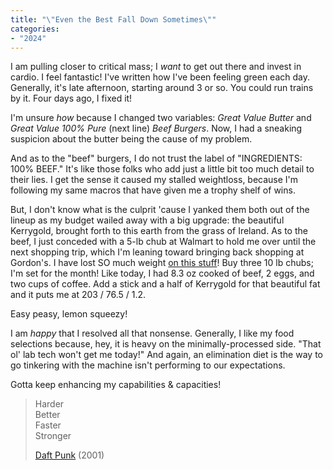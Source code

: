 ```yaml
---
title: "\"Even the Best Fall Down Sometimes\""
categories:
- "2024"
---
```


I am pulling closer to critical mass; I *want* to get out there and invest in cardio.  I feel fantastic!  I've written how I've been feeling green each day.  Generally, it's late afternoon, starting around 3 or so.  You could run trains by it.  Four days ago, I fixed it!  

I'm unsure *how* because I changed two variables: *Great Value Butter* and *Great Value 100% Pure* (next line) *Beef Burgers*.  Now, I had a sneaking suspicion about the butter being the cause of my problem.  

And as to the "beef" burgers, I do not trust the label of "INGREDIENTS: 100% BEEF."  It's like those folks who add just a little bit too much detail to their lies.  I get the sense it caused my stalled weightloss, because I'm following my same macros that have given me a trophy shelf of wins.  

But, I don't know what is the culprit 'cause I yanked them both out of the lineup as my budget wailed away with a big upgrade: the beautiful Kerrygold, brought forth to this earth from the grass of Ireland.  As to the beef, I just conceded with a 5-lb chub at Walmart to hold me over until the next shopping trip, which I'm leaning toward bringing back shopping at Gordon's.  I have lost SO much weight [on this stuff](https://gfsstore.com/products/769070/)!  Buy three 10 lb chubs; I'm set for the month!  Like today, I had 8.3 oz cooked of beef, 2 eggs, and two cups of coffee.  Add a stick and a half of Kerrygold for that beautiful fat and it puts me at 203 / 76.5 / 1.2.

Easy peasy, lemon squeezy!

I am *happy* that I resolved all that nonsense.  Generally, I like my food selections because, hey, it is heavy on the minimally-processed side.  "That ol' lab tech won't get me today!"  And again, an elimination diet is the way to go tinkering with the machine isn't performing to our expectations.

Gotta keep enhancing my capabilities & capacities!

> Harder   
Better   
Faster   
Stronger  
>  
> [Daft Punk](https://open.spotify.com/track/5W3cjX2J3tjhG8zb6u0qHn?si=ddf1151a008f4748) (2001)
  

